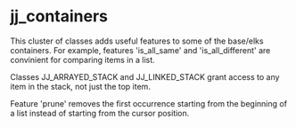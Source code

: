 # jj_containers
This cluster of classes adds useful features to some of the base/elks containers.  For example, features 'is\_all\_same' and 'is\_all\_different' are convinient for comparing items in a list.

Classes JJ\_ARRAYED\_STACK and JJ\_LINKED\_STACK grant access to any item in the stack, not just the top item.

Feature 'prune' removes the first occurrence starting from the beginning of a list instead of starting from the cursor position.